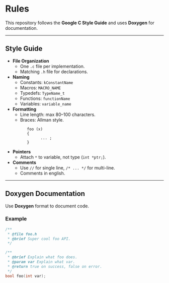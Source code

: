 # Rules

This repository follows the **Google C Style Guide** and uses **Doxygen** for documentation.

---

## Style Guide

- **File Organization**
  - One `.c` file per implementation.
  - Matching `.h` file for declarations.
- **Naming**
  - Constants: `kConstantName`
  - Macros: `MACRO_NAME`
  - Typedefs: `TypeName_t`
  - Functions: `functionName`
  - Variables: `variable_name`
- **Formatting**
  - Line length: max 80–100 characters.
  - Braces: Allman style.
    ```
       foo (x)
       { 
             ... ;
       }
    ```
- **Pointers**
  - Attach `*` to variable, not type (`int *ptr;`).
- **Comments**
  - Use `//` for single line, `/* ... */` for multi-line.
  - Comments in english.
---

## Doxygen Documentation

Use **Doxygen** format to document code.

### Example

```c
/**
 * @file foo.h
 * @brief Super cool foo API.
 */

/**
 * @brief Explain what foo does.  
 * @param var Explain what var.
 * @return true on success, false on error.
 */
bool foo(int var);
